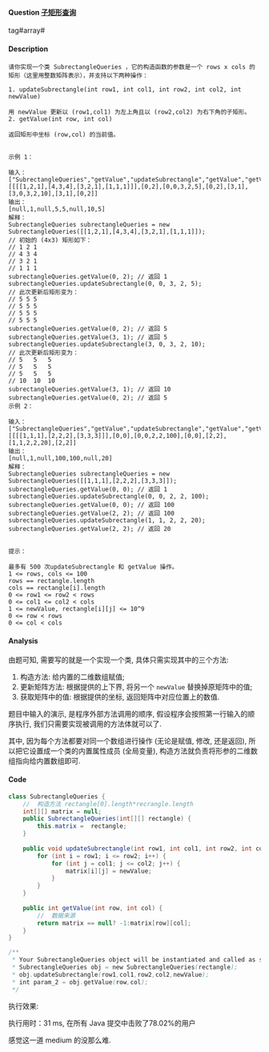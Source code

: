 #### Question [子矩形查询](https://leetcode-cn.com/problems/subrectangle-queries/)

tag#array#



#### Description

```
请你实现一个类 SubrectangleQueries ，它的构造函数的参数是一个 rows x cols 的矩形（这里用整数矩阵表示），并支持以下两种操作：

1. updateSubrectangle(int row1, int col1, int row2, int col2, int newValue)

用 newValue 更新以 (row1,col1) 为左上角且以 (row2,col2) 为右下角的子矩形。
2. getValue(int row, int col)

返回矩形中坐标 (row,col) 的当前值。
 

示例 1：

输入：
["SubrectangleQueries","getValue","updateSubrectangle","getValue","getValue","updateSubrectangle","getValue","getValue"]
[[[[1,2,1],[4,3,4],[3,2,1],[1,1,1]]],[0,2],[0,0,3,2,5],[0,2],[3,1],[3,0,3,2,10],[3,1],[0,2]]
输出：
[null,1,null,5,5,null,10,5]
解释：
SubrectangleQueries subrectangleQueries = new SubrectangleQueries([[1,2,1],[4,3,4],[3,2,1],[1,1,1]]);  
// 初始的 (4x3) 矩形如下：
// 1 2 1
// 4 3 4
// 3 2 1
// 1 1 1
subrectangleQueries.getValue(0, 2); // 返回 1
subrectangleQueries.updateSubrectangle(0, 0, 3, 2, 5);
// 此次更新后矩形变为：
// 5 5 5
// 5 5 5
// 5 5 5
// 5 5 5 
subrectangleQueries.getValue(0, 2); // 返回 5
subrectangleQueries.getValue(3, 1); // 返回 5
subrectangleQueries.updateSubrectangle(3, 0, 3, 2, 10);
// 此次更新后矩形变为：
// 5   5   5
// 5   5   5
// 5   5   5
// 10  10  10 
subrectangleQueries.getValue(3, 1); // 返回 10
subrectangleQueries.getValue(0, 2); // 返回 5
示例 2：

输入：
["SubrectangleQueries","getValue","updateSubrectangle","getValue","getValue","updateSubrectangle","getValue"]
[[[[1,1,1],[2,2,2],[3,3,3]]],[0,0],[0,0,2,2,100],[0,0],[2,2],[1,1,2,2,20],[2,2]]
输出：
[null,1,null,100,100,null,20]
解释：
SubrectangleQueries subrectangleQueries = new SubrectangleQueries([[1,1,1],[2,2,2],[3,3,3]]);
subrectangleQueries.getValue(0, 0); // 返回 1
subrectangleQueries.updateSubrectangle(0, 0, 2, 2, 100);
subrectangleQueries.getValue(0, 0); // 返回 100
subrectangleQueries.getValue(2, 2); // 返回 100
subrectangleQueries.updateSubrectangle(1, 1, 2, 2, 20);
subrectangleQueries.getValue(2, 2); // 返回 20
 

提示：

最多有 500 次updateSubrectangle 和 getValue 操作。
1 <= rows, cols <= 100
rows == rectangle.length
cols == rectangle[i].length
0 <= row1 <= row2 < rows
0 <= col1 <= col2 < cols
1 <= newValue, rectangle[i][j] <= 10^9
0 <= row < rows
0 <= col < cols
```





#### Analysis

由题可知, 需要写的就是一个实现一个类, 具体只需实现其中的三个方法:

1. 构造方法: 给内置的二维数组赋值;
2. 更新矩阵方法: 根据提供的上下界, 将另一个 `newValue` 替换掉原矩阵中的值;
3. 获取矩阵中的值: 根据提供的坐标, 返回矩阵中对应位置上的数值.

题目中输入的演示, 是程序外部方法调用的顺序, 假设程序会按照第一行输入的顺序执行, 我们只需要实现被调用的方法体就可以了.

其中, 因为每个方法都要对同一个数组进行操作 (无论是赋值, 修改, 还是返回), 所以把它设置成一个类的内置属性成员 (全局变量), 构造方法就负责将形参的二维数组指向给内置数组即可.



#### Code

```java
class SubrectangleQueries {
    //  构造方法 rectangle[0].length*recrangle.length
    int[][] matrix = null;
    public SubrectangleQueries(int[][] rectangle) {
        this.matrix =  rectangle;
    }
    
    public void updateSubrectangle(int row1, int col1, int row2, int col2, int newValue) {
        for (int i = row1; i <= row2; i++) {
            for (int j = col1; j <= col2; j++) {
                matrix[i][j] = newValue;
            }
        }
    }
    
    public int getValue(int row, int col) {
        //  数据来源
        return matrix == null? -1:matrix[row][col];
    }
}

/**
 * Your SubrectangleQueries object will be instantiated and called as such:
 * SubrectangleQueries obj = new SubrectangleQueries(rectangle);
 * obj.updateSubrectangle(row1,col1,row2,col2,newValue);
 * int param_2 = obj.getValue(row,col);
 */
```

执行效果:

执行用时：31 ms, 在所有 Java 提交中击败了78.02%的用户



感觉这一道 medium 的没那么难.





